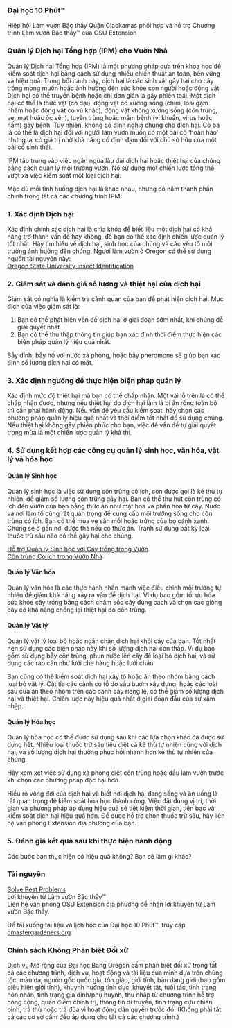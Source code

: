 ### Đại học 10 Phút™
Hiệp hội Làm vườn Bậc thầy Quận Clackamas phối hợp và hỗ trợ Chương trình Làm vườn Bậc thầy™ của OSU Extension

### Quản lý Dịch hại Tổng hợp (IPM) cho Vườn Nhà
Quản lý Dịch hại Tổng hợp (IPM) là một phương pháp dựa trên khoa học để kiểm soát dịch hại bằng cách sử dụng nhiều chiến thuật an toàn, bền vững và hiệu quả. Trong bối cảnh này, dịch hại là các sinh vật gây hại cho cây trồng mong muốn hoặc ảnh hưởng đến sức khỏe con người hoặc động vật. Dịch hại có thể truyền bệnh hoặc chỉ đơn giản là gây phiền toái. Một dịch hại có thể là thực vật (cỏ dại), động vật có xương sống (chim, loài gặm nhấm hoặc động vật có vú khác), động vật không xương sống (côn trùng, ve, mạt hoặc ốc sên), tuyến trùng hoặc mầm bệnh (vi khuẩn, virus hoặc nấm) gây bệnh. Tuy nhiên, không có định nghĩa chung cho dịch hại. Cỏ ba lá có thể là dịch hại đối với người làm vườn muốn có một bãi cỏ ‘hoàn hảo’ nhưng lại có giá trị nhờ khả năng cố định đạm đối với chủ sở hữu của một bãi cỏ sinh thái.

IPM tập trung vào việc ngăn ngừa lâu dài dịch hại hoặc thiệt hại của chúng bằng cách quản lý môi trường vườn. Nó sử dụng một chiến lược tổng thể vượt xa việc kiểm soát một loại dịch hại.

Mặc dù mỗi tình huống dịch hại là khác nhau, nhưng có năm thành phần chính trong tất cả các chương trình IPM:

### 1. Xác định Dịch hại
Xác định chính xác dịch hại là chìa khóa để biết liệu một dịch hại có khả năng trở thành vấn đề hay không, để bạn có thể xác định chiến lược quản lý tốt nhất. Hãy tìm hiểu về dịch hại, sinh học của chúng và các yếu tố môi trường ảnh hưởng đến chúng. Người làm vườn ở Oregon có thể sử dụng nguồn tài nguyên này:  
[Oregon State University Insect Identification](https://extension.oregonstate.edu/pests-weeds-diseases/insects/insect-identification)

### 2. Giám sát và đánh giá số lượng và thiệt hại của dịch hại
Giám sát có nghĩa là kiểm tra cảnh quan của bạn để phát hiện dịch hại. Mục đích của việc giám sát là:  
1. Bạn có thể phát hiện vấn đề dịch hại ở giai đoạn sớm nhất, khi chúng dễ giải quyết nhất.  
2. Bạn có thể thu thập thông tin giúp bạn xác định thời điểm thực hiện các biện pháp quản lý hiệu quả nhất.  

Bẫy dính, bẫy hố với nước xà phòng, hoặc bẫy pheromone sẽ giúp bạn xác định số lượng dịch hại có mặt.

### 3. Xác định ngưỡng để thực hiện biện pháp quản lý
Xác định mức độ thiệt hại mà bạn có thể chấp nhận. Một vài lỗ trên lá có thể chấp nhận được, nhưng nếu thiệt hại do dịch hại làm lá bị ăn rỗng toàn bộ thì cần phải hành động. Nếu vấn đề yêu cầu kiểm soát, hãy chọn các phương pháp quản lý hiệu quả nhất và thời điểm tốt nhất để sử dụng chúng. Nếu thiệt hại không gây phiền phức cho bạn, việc để vấn đề tự giải quyết trong mùa là một chiến lược quản lý khả thi.

### 4. Sử dụng kết hợp các công cụ quản lý sinh học, văn hóa, vật lý và hóa học
#### Quản lý Sinh học
Quản lý sinh học là việc sử dụng côn trùng có ích, còn được gọi là kẻ thù tự nhiên, để giảm số lượng côn trùng gây hại. Bạn có thể thu hút côn trùng có ích đến vườn của bạn bằng thức ăn như mật hoa và phấn hoa từ cây. Nước và nơi làm tổ cũng rất quan trọng để cung cấp môi trường sống cho côn trùng có ích. Bạn có thể mua ve săn mồi hoặc trứng của bọ cánh xanh. Chúng sẽ ở gần nơi được thả nếu có thức ăn. Tránh sử dụng bất kỳ loại thuốc trừ sâu nào có thể gây hại cho chúng.  

[Hỗ trợ Quản lý Sinh học với Cây trồng trong Vườn](https://gardenecology.oregonstate.edu/sites/agscid7/files/gardenecology/gel_brief_2_biocontrol.pdf)  
[Côn trùng Có ích trong Vườn Nhà](https://cmastergardeners.files.wordpress.com/2022/02/beneficial-insects.pdf)

#### Quản lý Văn hóa
Quản lý văn hóa là các thực hành nhấn mạnh việc điều chỉnh môi trường tự nhiên để giảm khả năng xảy ra vấn đề dịch hại. Ví dụ bao gồm tối ưu hóa sức khỏe cây trồng bằng cách chăm sóc cây đúng cách và chọn các giống cây có khả năng chống lại thiệt hại do côn trùng.

#### Quản lý Vật lý
Quản lý vật lý loại bỏ hoặc ngăn chặn dịch hại khỏi cây của bạn. Tốt nhất nên sử dụng các biện pháp này khi số lượng dịch hại còn thấp. Ví dụ bao gồm sử dụng bẫy côn trùng, phun nước lên cây để loại bỏ dịch hại, và sử dụng các rào cản như lưới che hàng hoặc lưới chắn.  

Bạn cũng có thể kiểm soát dịch hại xây tổ hoặc ăn theo nhóm bằng cách loại bỏ vật lý. Cắt tỉa các cành có tổ do sâu bướm xây dựng, hoặc các loài sâu cưa ăn theo nhóm trên các cành cây riêng lẻ, có thể giảm số lượng dịch hại và thiệt hại. Chiến lược này hiệu quả nhất ở giai đoạn đầu của sự xâm nhập.

#### Quản lý Hóa học
Quản lý hóa học có thể được sử dụng sau khi các lựa chọn khác đã được sử dụng hết. Nhiều loại thuốc trừ sâu tiêu diệt cả kẻ thù tự nhiên cùng với dịch hại, và số lượng dịch hại thường phục hồi nhanh hơn kẻ thù tự nhiên của chúng.  

Hãy xem xét việc sử dụng xà phòng diệt côn trùng hoặc dầu làm vườn trước khi chọn các phương pháp độc hại hơn.  

Hiểu rõ vòng đời của dịch hại và biết nơi dịch hại đang sống và ăn uống là rất quan trọng để kiểm soát hóa học thành công. Việc đặt đúng vị trí, thời gian và phương pháp áp dụng hiệu quả sẽ tiết kiệm thời gian, tiền bạc và kiểm soát dịch hại hiệu quả hơn. Để được hỗ trợ chọn thuốc trừ sâu, hãy liên hệ văn phòng Extension địa phương của bạn.

### 5. Đánh giá kết quả sau khi thực hiện hành động
Các bước bạn thực hiện có hiệu quả không? Bạn sẽ làm gì khác?

### Tài nguyên
[Solve Pest Problems](https://solvepestproblems.oregonstate.edu/)  
Lời khuyên từ Làm vườn Bậc thầy™  
Liên hệ văn phòng OSU Extension địa phương để nhận lời khuyên từ Làm vườn Bậc thầy.  

Để tải xuống tài liệu và lịch học của Đại học 10 Phút™, truy cập [cmastergardeners.org](https://cmastergardeners.org).  

### Chính sách Không Phân biệt Đối xử
Dịch vụ Mở rộng của Đại học Bang Oregon cấm phân biệt đối xử trong tất cả các chương trình, dịch vụ, hoạt động và tài liệu của mình dựa trên chủng tộc, màu da, nguồn gốc quốc gia, tôn giáo, giới tính, bản dạng giới (bao gồm biểu hiện giới tính), khuynh hướng tình dục, khuyết tật, tuổi tác, tình trạng hôn nhân, tình trạng gia đình/phụ huynh, thu nhập từ chương trình hỗ trợ công cộng, quan điểm chính trị, thông tin di truyền, tình trạng cựu chiến binh, trả thù hoặc trả đũa vì hoạt động dân quyền trước đó. (Không phải tất cả các cơ sở cấm đều áp dụng cho tất cả các chương trình.)